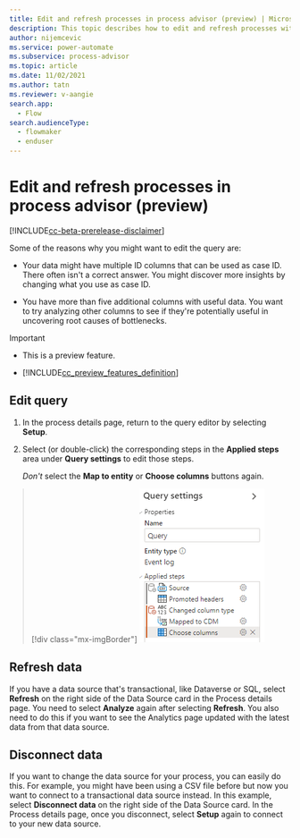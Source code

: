 ```yaml
---
title: Edit and refresh processes in process advisor (preview) | Microsoft Docs
description: This topic describes how to edit and refresh processes with process mining in the process advisor feature in Power Automate.
author: nijemcevic 
ms.service: power-automate
ms.subservice: process-advisor
ms.topic: article
ms.date: 11/02/2021
ms.author: tatn
ms.reviewer: v-aangie
search.app: 
  - Flow
search.audienceType: 
  - flowmaker
  - enduser
---
```


# Edit and refresh processes in process advisor (preview)

[!INCLUDE[cc-beta-prerelease-disclaimer](./includes/cc-beta-prerelease-disclaimer.md)]

Some of the reasons why you might want to edit the query are:

- Your data might have multiple ID columns that can be used as case ID. There often isn't a correct answer. You might discover more insights by changing what you use as case ID.

- You have more than five additional columns with useful data. You want to try analyzing other columns to see if they're potentially useful in uncovering root causes of bottlenecks.

> [!IMPORTANT]
> - This is a preview feature.
>
> - [!INCLUDE[cc_preview_features_definition](includes/cc-preview-features-definition.md)]


## Edit query

1. In the process details page, return to the query editor by selecting **Setup**.

1. Select (or double-click) the corresponding steps in the **Applied steps** area under **Query settings** to edit those steps.

    *Don't* select the **Map to entity** or **Choose columns** buttons again.

> [!div class="mx-imgBorder"]
> ![Screenshot of the Query settings dialog.](media/process-mining-data-source/applied-steps.png "Query settings dialog")

## Refresh data

If you have a data source that's transactional, like Dataverse or SQL, select **Refresh** on the right side of the Data Source card in the Process details page. You need to select **Analyze** again after selecting **Refresh**. You also need to do this if you want to see the Analytics page updated with the latest data from that data source.

## Disconnect data

If you want to change the data source for your process, you can easily do this. For example, you might have been using a CSV file before but now you want to connect to a transactional data source instead. In this example, select **Disconnect data** on the right side of the Data Source card. In the Process details page, once you disconnect, select **Setup** again to connect to your new data source.

